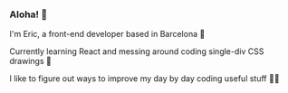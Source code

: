 ### Aloha! 🌴

I'm Eric, a front-end developer based in Barcelona 🏡

Currently learning React and messing around coding single-div CSS drawings 🎨

I like to figure out ways to improve my day by day coding useful stuff 👨‍💻
